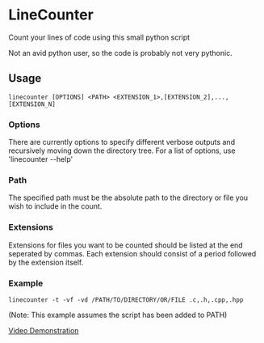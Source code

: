 # LineCounter
Count your lines of code using this small python script

Not an avid python user, so the code is probably not very pythonic.

## Usage
`linecounter [OPTIONS] <PATH> <EXTENSION_1>,[EXTENSION_2],...,[EXTENSION_N]`

### Options
There are currently options to specify different verbose outputs and recursively moving down
the directory tree. For a list of options, use 'linecounter --help'
### Path
The specified path must be the absolute path to the directory or file you wish to include in
the count.
### Extensions
Extensions for files you want to be counted should be listed at the end seperated by commas.
Each extension should consist of a period followed by the extension itself.
### Example
`linecounter -t -vf -vd /PATH/TO/DIRECTORY/OR/FILE .c,.h,.cpp,.hpp`

(Note: This example assumes the script has been added to PATH)

[Video Demonstration](https://www.youtube.com/watch?v=Cy2LZVbd6bY)
